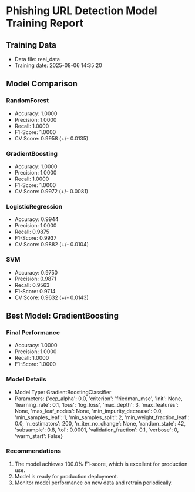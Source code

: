 
# Phishing URL Detection Model Training Report

## Training Data
- Data file: real_data
- Training date: 2025-08-06 14:35:20

## Model Comparison

### RandomForest
- Accuracy: 1.0000
- Precision: 1.0000
- Recall: 1.0000
- F1-Score: 1.0000
- CV Score: 0.9958 (+/- 0.0135)

### GradientBoosting
- Accuracy: 1.0000
- Precision: 1.0000
- Recall: 1.0000
- F1-Score: 1.0000
- CV Score: 0.9972 (+/- 0.0081)

### LogisticRegression
- Accuracy: 0.9944
- Precision: 1.0000
- Recall: 0.9875
- F1-Score: 0.9937
- CV Score: 0.9882 (+/- 0.0104)

### SVM
- Accuracy: 0.9750
- Precision: 0.9871
- Recall: 0.9563
- F1-Score: 0.9714
- CV Score: 0.9632 (+/- 0.0143)

## Best Model: GradientBoosting

### Final Performance
- Accuracy: 1.0000
- Precision: 1.0000
- Recall: 1.0000
- F1-Score: 1.0000

### Model Details
- Model Type: GradientBoostingClassifier
- Parameters: {'ccp_alpha': 0.0, 'criterion': 'friedman_mse', 'init': None, 'learning_rate': 0.1, 'loss': 'log_loss', 'max_depth': 3, 'max_features': None, 'max_leaf_nodes': None, 'min_impurity_decrease': 0.0, 'min_samples_leaf': 1, 'min_samples_split': 2, 'min_weight_fraction_leaf': 0.0, 'n_estimators': 200, 'n_iter_no_change': None, 'random_state': 42, 'subsample': 0.8, 'tol': 0.0001, 'validation_fraction': 0.1, 'verbose': 0, 'warm_start': False}

### Recommendations
1. The model achieves 100.0% F1-score, which is excellent for production use.
2. Model is ready for production deployment.
3. Monitor model performance on new data and retrain periodically.
